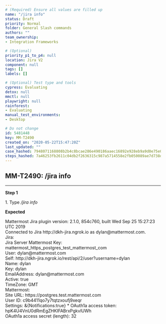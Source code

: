 ```yaml
---
# (Required) Ensure all values are filled up
name: "/jira info"
status: Draft
priority: Normal
folder: General Slash commands
authors: ""
team_ownership: 
- Integration Frameworks

# (Optional)
priority_p1_to_p4: null
location: Jira V2
component: null
tags: []
labels: []

# (Optional) Test type and tools
cypress: Evaluating
detox: null
mmctl: null
playwright: null
rainforest: 
- Evaluating
manual_test_environments: 
- Desktop

# Do not change
id: 5481448
key: MM-T2490
created_on: "2020-05-22T15:47:20Z"
last_updated: ""
case_hashed: 7948071168808b2b4c8bcae286e490186aaec16892e928eb9a9d0e75e029e3f2c7cd9b029a00535eb8e2f9b1f73753bb
steps_hashed: 7a46253fb2611c04db2f2636315c987a5714558e2fb050089ae7d738dd49c22e92395d21731e1efc61ea309e9fc6d28b
---
```


<!-- (Auto-generated) Based on frontmatter's "key" and "name" -->

## MM-T2490: /jira info

---

**Step 1**

1\. Type _/jira info_

**Expected**

Mattermost Jira plugin version: 2.1.0, 854c760, built Wed Sep 25 15:27:23 UTC 2019\
Connected to Jira http\://dkh-jira.ngrok.io as dylan\@mattermost.com.\
Jira:\
Jira Server Mattermost Key: mattermost\_https\_postgres\_test\_mattermost\_com\
User: dylan\@mattermost.com\
Self: http\://dkh-jira.ngrok.io/rest/api/2/user?username=dylan\
Name: dylan\
Key: dylan\
EmailAddress: dylan\@mattermost.com\
Active: true\
TimeZone: GMT\
Mattermost:\
Site URL: https\://postgres.test.mattermost.com\
User ID: c9b4411qo7y7tqtzxoufj9xeqr\
Settings: &{Notifications:true} \* OAuth1a access token: hpK4U4VnU0dRmEgZHKIFABrxPgkvlUWh\
OAuth1a access secret (length): 32
